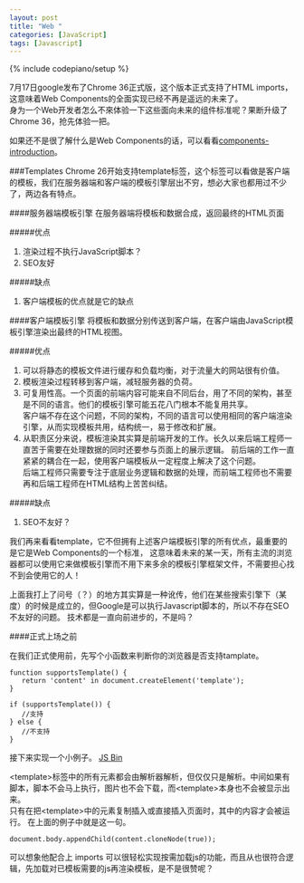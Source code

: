 ```yaml
---
layout: post
title: "Web "
categories: [JavaScript]
tags: [Javascript]
---
```

{% include codepiano/setup %}

7月17日google发布了Chrome 36正式版，这个版本正式支持了HTML imports，这意味着Web Components的全面实现已经不再是遥远的未来了。  
身为一个Web开发者怎么不來体验一下这些面向未来的组件标准呢？果断升级了Chrome 36，抢先体验一把。

如果还不是很了解什么是Web Components的话，可以看看[components-introduction](http://www.w3.org/TR/components-intro/)。

###Templates
Chrome 26开始支持template标签，这个标签可以看做是客户端的模板，我们在服务器端和客户端的模板引擎层出不穷，想必大家也都用过不少了，两边各有特点。

####服务器端模板引擎
在服务器端将模板和数据合成，返回最终的HTML页面  

#####优点
1. 渲染过程不执行JavaScript脚本？
2. SEO友好

#####缺点
1. 客户端模板的优点就是它的缺点

####客户端模板引擎
将模板和数据分别传送到客户端，在客户端由JavaScript模板引擎渲染出最终的HTML视图。  

#####优点
1. 可以将静态的模板文件进行缓存和负载均衡，对于流量大的网站很有价值。
2. 模板渲染过程转移到客户端，减轻服务器的负荷。
3. 可复用性高。一个页面的前端内容可能来自不同后台，用了不同的架构，甚至是不同的语言。他们的模板引擎可能五花八门根本不能复用共享。  
客户端不存在这个问题，不同的架构，不同的语言可以使用相同的客户端渲染引擎，从而实现模板共用，结构统一，易于修改和扩展。
4. 从职责区分来说，模板渲染其实算是前端开发的工作。长久以来后端工程师一直苦于需要在处理数据的同时还要参与页面上的展示逻辑。
前后端的工作一直紧紧的耦合在一起，使用客户端模板从一定程度上解决了这个问题。  
后端工程师只需要专注于底层业务逻辑和数据的处理，而前端工程师也不需要再和后端工程师在HTML结构上苦苦纠结。

#####缺点
1. SEO不友好？

我们再来看看template，它不但拥有上述客户端模板引擎的所有优点，最重要的是它是Web Components的一个标准，
这意味着未来的某一天，所有主流的浏览器都可以使用它来做模板引擎而不用下来多余的模板引擎框架文件，不需要担心找不到会使用它的人！

上面我打上了问号（？）的地方其实算是一种讹传，他们在某些搜索引擎下（某度）的时候是成立的，但Google是可以执行Javascript脚本的，所以不存在SEO不友好的问题。
技术都是一直向前进步的，不是吗？

####正式上场之前

在我们正式使用前，先写个小函数来判断你的浏览器是否支持tamplate。

    function supportsTemplate() {
       return 'content' in document.createElement('template');
    }
     
    if (supportsTemplate()) {
       //支持
    } else {
       //不支持
    }

接下来实现一个小例子。
<a class="jsbin-embed" href="http://jsbin.com/qiviq/4/embed?html,js,output">JS Bin</a>

&lt;template&gt;标签中的所有元素都会由解析器解析，但仅仅只是解析。中间如果有脚本，脚本不会马上执行，图片也不会下载，而&lt;template&gt;本身也不会被显示出来。  
只有在把&lt;template&gt;中的元素复制插入或直接插入页面时，其中的内容才会被运行。
在上面的例子中就是这一句。

    document.body.appendChild(content.cloneNode(true));

可以想象他配合上 imports 可以很轻松实现按需加载js的功能，而且从也很符合逻辑，先加载对已模板需要的js再渲染模板，是不是很赞呢？

<script src="http://static.jsbin.com/js/embed.js"></script>
